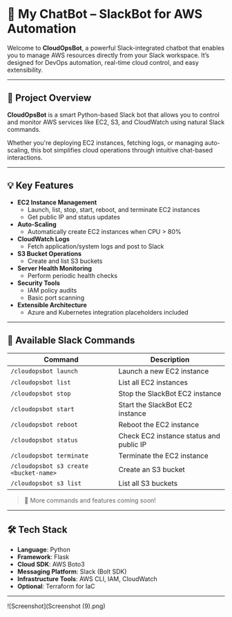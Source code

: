 # 🤖 My ChatBot – SlackBot for AWS Automation

Welcome to **CloudOpsBot**, a powerful Slack-integrated chatbot that enables you to manage AWS resources directly from your Slack workspace. It’s designed for DevOps automation, real-time cloud control, and easy extensibility.

---

## 🚀 Project Overview

**CloudOpsBot** is a smart Python-based Slack bot that allows you to control and monitor AWS services like EC2, S3, and CloudWatch using natural Slack commands.

Whether you're deploying EC2 instances, fetching logs, or managing auto-scaling, this bot simplifies cloud operations through intuitive chat-based interactions.

---

## 💡 Key Features

- **EC2 Instance Management**
  - Launch, list, stop, start, reboot, and terminate EC2 instances
  - Get public IP and status updates
- **Auto-Scaling**
  - Automatically create EC2 instances when CPU > 80%
- **CloudWatch Logs**
  - Fetch application/system logs and post to Slack
- **S3 Bucket Operations**
  - Create and list S3 buckets
- **Server Health Monitoring**
  - Perform periodic health checks
- **Security Tools**
  - IAM policy audits
  - Basic port scanning
- **Extensible Architecture**
  - Azure and Kubernetes integration placeholders included

---

## 💬 Available Slack Commands

| Command | Description |
|--------|-------------|
| `/cloudopsbot launch` | Launch a new EC2 instance |
| `/cloudopsbot list` | List all EC2 instances |
| `/cloudopsbot stop` | Stop the SlackBot EC2 instance |
| `/cloudopsbot start` | Start the SlackBot EC2 instance |
| `/cloudopsbot reboot` | Reboot the EC2 instance |
| `/cloudopsbot status` | Check EC2 instance status and public IP |
| `/cloudopsbot terminate` | Terminate the EC2 instance |
| `/cloudopsbot s3 create <bucket-name>` | Create an S3 bucket |
| `/cloudopsbot s3 list` | List all S3 buckets |

> 🔧 More commands and features coming soon!

---

## 🛠️ Tech Stack

- **Language**: Python
- **Framework**: Flask
- **Cloud SDK**: AWS Boto3
- **Messaging Platform**: Slack (Bolt SDK)
- **Infrastructure Tools**: AWS CLI, IAM, CloudWatch
- **Optional**: Terraform for IaC

---

![Screenshot](Screenshot (9).png)



